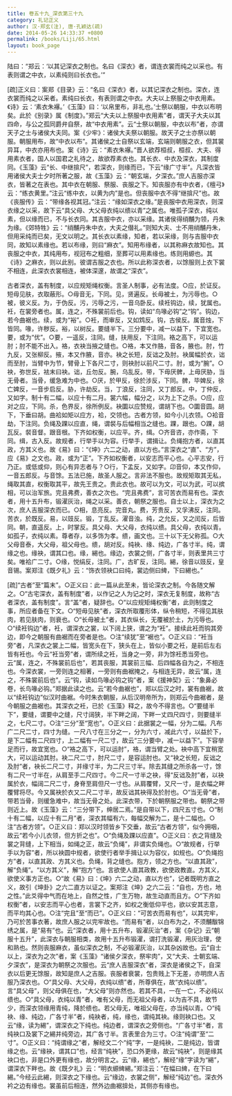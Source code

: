 ```yaml
---
title: 卷五十九_深衣第三十九
category: 礼记正义
author: 汉·郑玄(注), 唐·孔颖达(疏)
date: 2014-05-26 14:33:37 +0800
permalink: /books/Liji/65.html
layout: book_page
---
```


<span class="q">陆曰：“郑云：‘以其记深衣之制也。名曰《深衣》者，谓连衣裳而纯之以采也。有表则谓之中衣，以素纯则曰长衣也。’”</span>

[疏]正义曰：案郑《目录》云：“名曰《深衣》者，以其记深衣之制也。深衣，连衣裳而纯之以采者。素纯曰长衣，有表则谓之中衣。大夫以上祭服之中衣用素。《诗》云：‘素衣朱襮。’《玉藻》曰：‘以帛里布，非礼也。’士祭以朝服，中衣以布明矣。此於《别录》属《制度》。”郑云“大夫以上祭服中衣用素”者，谓天子大夫以其四命，与公之孤同爵弁自祭，故“中衣用素”。云“士祭以朝服，中衣以布”者，亦谓天子之士与诸侯大夫同。案《少牢》：诸侯大夫祭以朝服。故天子之士亦祭以朝服。朝服用布，故“中衣以布”。其诸侯之士自祭以玄端，玄端则朝服之衣，但其裳异耳，中衣亦用布也。案《诗》云：“素衣朱襮。”晋人欲荐桓叔，桓叔、大夫、得用素衣者，国人以国君之礼待之，故欲荐素衣也。其长衣、中衣及深衣，其制度同。《玉藻》云“长、中继揜尺”，若深衣，则缘而已，下云“缘广寸半”。凡深衣皆用诸侯大夫士夕时所著之服，故《玉藻》云：“朝玄端，夕深衣。”庶人吉服亦深衣，皆著之在表也。其中衣在朝服、祭服、丧服之下。知丧服亦有中衣者，《檀弓》云：“练衣黄里。”注云“练中衣，以黄为内”是也。但丧服中衣不得“继揜尺”也。故《丧服传》云：“带缘各视其冠。”注云：“缘如深衣之缘。”是丧服中衣用深衣，则深衣缘之以采，故下云“具父母、大父母衣纯以缋以青”之属也。唯孤子深衣，纯以素，但以缘而已，不与长衣同。其吉服中衣，亦以采缘。其诸侯得绡黼为领，丹朱为缘。《郊特牲》云：“绡黼丹朱中衣，大夫之僣礼。”则知大夫、士不用绡黼丹朱，但用采纯而已矣，无文以明之。其长衣以素缘，知者，若以采缘，则与吉服中衣同，故知以素缘也。若以布缘，则曰“麻衣”。知用布缘者，以其称麻衣故知也。其丧服之中衣，其纯用布，视冠布之粗细，至葬可以用素缘也。练则用縓也。其《诗》之麻衣，则以此别。彼谓吉服之衣也。所以此称深衣者，以馀服则上衣下裳不相连，此深衣衣裳相连，被体深邃，故谓之“深衣”。



古者深衣，盖有制度，以应规矩绳权衡。<span class="q">言圣人制事，必有法度。<span class="q">○</span>应，於证反。</span>短毋见肤，<span class="q">衣取蔽形。<span class="q">○</span>毋音无，下同。见，贤遍反。</span>长毋被土，<span class="q">为污辱也。<span class="q">○</span>被，彼义反。为，于伪反。污，污辱之污，一音乌卧反。</span>续衽钩边，<span class="q">续，犹属也。衽，在裳旁者也。属，连之，不殊裳前后也。钩，读如“鸟喙必钩”之“钩”。钩边，若今曲裾也。续，或为“裕”。<span class="q">○</span>衽，而审反，又如鸩反。钩，古侯反。属音烛，下皆同。喙，许秽反。裕，以树反。</span>要缝半下。<span class="q">三分要中，减一以益下，下宜宽也。要，或为“优”。<span class="q">○</span>要，一遥反，注同。缝，扶用反，下注同。</span>袼之高下，可以运肘；<span class="q">肘不能不出入。袼，衣袂当掖之缝也。<span class="q">○</span>袼，本又作胳，音各，腋也。肘，竹九反，又张柳反。掖，本又作腋，音亦。</span>袂之长短，反诎之及肘。<span class="q">袂属幅於衣，诎而至肘，当臂中为节，臂骨上下各尺二寸，则袂肘以前尺二寸。肘，或为“腕”。<span class="q">○</span>袂，弥世反，袪末曰袂。诎，丘勿反。腕，乌乱反。</span>带，下毋厌髀，上毋厌胁，当无骨者。<span class="q">当骨，缓急难为中也。<span class="q">○</span>厌，於甲反，徐於涉反，下同。髀，毕婢反，徐亡婢反，一音步启反。胁，许劫反。当，丁浪反，注同，又丁郎反。中，丁仲反，又如字。</span>制十有二幅，以应十有二月。<span class="q">裳六幅，幅分之，以为上下之杀。<span class="q">○</span>应，应对之应，下同。杀，色界反，徐所例反。</span>袂圜以应赞规，<span class="q">谓胡下也。<span class="q">○</span>圜音圆。胡下，下垂曰胡。</span>曲袷如矩以应方，<span class="q">袷，交领也。古者方领，如今小儿衣领。<span class="q">○</span>袷音劫，下注同。</span>负绳及踝以应直，<span class="q">绳，谓裻与后幅相当之缝也。踝，跟也。<span class="q">○</span>踝，胡瓦反。裻音督。跟音根。</span>下齐如权衡，以应平。<span class="q">齐，缉。<span class="q">○</span>齐音咨，亦作斋，下同。缉，古入反。</span>故规者，行举手以为容。<span class="q">行举手，谓揖让。</span>负绳抱方者，以直其政，方其义也。故《易》曰：“《坤》六二之动，直以方也。”<span class="q">言深衣之“直”、“方”，应《易》之文也。政，或为“正”。</span>下齐如权衡者，以安志而平心也。<span class="q">心平志安，行乃正。或低或仰，则心有异志者与？<span class="q">○</span>行，下孟反，又如字。卬音仰，本又作仰，一音五郎反。与音馀。</span>五法已施，故圣人服之。<span class="q">言非法不服也。</span>故规矩取其无私，绳取其直，权衡取其平，故先王贵之。<span class="q">贵此衣也。</span>故可以为文，可以为武，可以摈相，可以治军旅。完且弗费，善衣之次也。<span class="q">“完且弗费”，言可苦衣而易有也。深衣者，用十五升布，锻濯灰治，绳之以采。善衣，朝祭之服也。自士以上，深衣为之次，庶人吉服深衣而已。<span class="q">○</span>相，息亮反。完音丸。费，芳贵反，又孚沸反，注同。苦衣，於既反。易，以豉反。锻，丁乱反。濯音浊。纯，之允反，又之闰反，后皆同。朝，直遥反。上，时掌反。</span>具父母、大父母，衣纯以缋。具父母，衣纯以青。如孤子，衣纯以素。<span class="q">尊者存，以多饰为孝。缋，画文也。三十以下无父称孤。<span class="q">○</span>大父母音泰，大父母，祖父母也。缋，胡对反。</span>纯袂、缘、纯边，广各寸半。<span class="q">纯，谓缘之也。缘袂，谓其口也。缘，緆也。缘边，衣裳之侧，广各寸半，则表里共三寸矣。唯袷广二寸。<span class="q">○</span>缘，悦绢反，注同。广，古旷反，注同。緆，徐音以豉反，皇音锡。案郑注《既夕礼》云：“饰衣领袂口曰纯，裳边侧曰綼，下曰緆也。”</span>

[疏]“古者”至“篇末”。<span class="q">○</span>正义曰：此一篇从此至未，皆论深衣之制。今各随文解之。<span class="q">○</span>“古宅深衣，盖有制度”者，以作记之人为记之时，深衣无复制度，故称“古者深衣，盖有制度”。言“盖”者，疑辞也。<span class="q">○</span>“以应规矩绳权衡”者，此则制度之事，所应者备在下文。<span class="q">○</span>“短毋见肤”者，深衣所取覆形体，纵令稍短，不得见其肤肉，若见肤肉，则衰也。<span class="q">○</span>“长毋被土”者，其衣纵长，无覆被於土，为污辱也。<span class="q">○</span>“续衽钩边”者，衽，谓深衣之裳，以下阔上狭，谓之为“衽”。接续此衽而钩其旁边，即今之朝服有曲裾而在旁者是也。<span class="q">○</span>注“续犹”至“裾也”。<span class="q">○</span>正义曰：“衽当旁”者，凡深衣之裳上二幅，皆宽头在下，狭头在上，皆似小要之衽，是前后左右皆有衽也。今云“衽当旁”者，谓所续之衽，当身之一旁，非为馀衽悉当旁也。云“属，连之，不殊裳前后也”，若其丧服，其裳前三幅、后四幅各自为之，不相连也。今深衣裳，一旁则连之相著，一旁则有曲裾掩之，与相连无异，故云“属，连之，不殊裳前后也”。云“钩，读如鸟喙必钩之钩”者，案《援神契》云：“象鼻必卷，长鸟喙必钩。”郑据此读之也。云“若今曲裾也”，郑以后汉之时，裳有曲裾，故以“续衽钩边”似汉时曲裾。今时朱衣朝服，从后汉明帝所为，则郑云今曲裾者，是今朝服之曲裾也。其深衣之衽，已於《玉藻》释之，故今不得言也。<span class="q">○</span>“要缝半下”，要缝，谓要中之缝，尺寸阔狭，半下畔之阔，下畔一丈四尺四寸，则要缝半之，七尺二寸。<span class="q">○</span>注“三分”至“宽也”。<span class="q">○</span>正义曰：此据裳之一幅，分为二幅。凡布广二尺二寸，四寸为缝。一尺八寸在三分之一，分为六寸，减此六寸，以益於下，是下二幅有二尺四寸，上二幅有一尺二寸，故云“三分要中，减一以益下”。下容举足而行，故宜宽也。<span class="q">○</span>“袼之高下，可以运肘”，袼，谓当臂之处。袂中高下宜稍宽大，可以运动其肘。袂二尺二寸，肘尺二寸，是容运肘也。又“袂之长短，反诎之及肘”者，袂长二尺二寸，并缘寸半，为二尺三寸半。除去其缝之所杀各一寸，馀有二尺一寸半在，从肩至手二尺四寸。今二尺一寸半之袂，得“反诎及肘”者，以袂属於衣，幅阔二尺二寸，身脊至肩但尺一寸也。从肩覆臂，又尺一寸，是衣幅之畔覆臂将尽。今又属袂於衣又二尺二寸半，故反诎其袂得及於肘也。<span class="q">○</span>“当无骨”者，带若当骨，则缓急难中，故当无骨之处。此深衣带，下於朝祭服之带也。朝祭之带则近上。故《玉藻》云：“三分带下，绅居二焉。”是自带以下，四尺五寸也。<span class="q">○</span>“制十有二幅，以应十有二月”者，深衣其幅有六，每幅交解为二，是十二幅也。<span class="q">○</span>注“古者方领”。<span class="q">○</span>正义曰：郑以汉时领皆乡下交垂，故云“古者方领”，似今拥咽，故云“若今小儿衣领，但方折之也”。<span class="q">○</span>“负绳及踝以应直”。<span class="q">○</span>正义曰：衣之背缝及裳之背缝，上下相当，如绳之正，故云“负绳”，非谓实负绳也。<span class="q">○</span>“故规者，行举手以为容”者，所以袂圆中规者，欲使行者举手揖让以为容仪，如规也。<span class="q">○</span>“负绳抱方”者，以直其政、方其义也。负绳，背之缝也。抱方，领之方也。“以直其政”，解“负绳”。“以方其义”，解“抱方”也。言欲使人直其政教，欲使政教直。方其义，欲使义事方正也。<span class="q">○</span>“故《易》曰：《坤》六二之动，直以方也”，记者既明方直之义，故引《坤卦》之六二直方以证之。案郑注《坤》之六二云：“自也，方也，地之性。”此爻得中气而在地上，自然之性，广生万物，故生动直而且方。<span class="q">○</span>“下齐如权衡”者，以安志而平心也者，言裳下之齐，如权之衡低仰平也，欲以安其志意，而平均其心也。<span class="q">○</span>注“完且”至“而已”。<span class="q">○</span>正义曰：“可苦衣而易有也”，以其完牢，乃可於苦事衣著，故庶人服之以完牢故也。“而易有”者，以白布为之，不须黼黻锦绣之属，是“易有”也。云“深衣者，用十五升布，锻濯灰治”者，案《杂记》云“朝服十五升”，此深衣与朝服相类，故用十五升布锻濯，谓打洗锻濯，用灰治理，使和熟也。然则丧服麻衣，虽似深衣之制，不必锻濯灰治，以其杂凶故也。云“自士以上，深衣为之次”者，案《玉藻》“诸侯夕深衣，祭牢肉”，又“大夫、士朝玄端、夕深衣”，是深衣为朝祭之次服也。云“庶人吉服深衣”者，深衣是诸侯之下，自深衣以后更无馀服，故知是庶人之吉服。丧服者衰裳，包贵贱上下无差，亦明庶人吉服乃深衣也。<span class="q">○</span>“具父母、大父母，衣纯以缋”者，所尊俱在，故“衣纯以缋”。言“具父母”，则父母俱在也，“大父母”则亦然也。若其不具，一在一亡，不必纯以缋也。<span class="q">○</span>“具父母，衣纯以青”者，唯有父母，而无祖父母者，以为吉不具，故节少，而深衣领缘用青纯，降於缋也。若父母无，唯祖父母在，亦当纯以青。<span class="q">○</span>“纯袂、缘、纯边，广各寸半”者，纯袂者，纯，缘也，谓纯其袂。缘则袂口也。又云“缘，读为緆”，谓深衣之下纯也。纯边者，谓深衣之旁侧也。“广各寸半”者，言纯袂口及裳下之緆并纯旁边，其广各寸半。言表里合为三寸。<span class="q">○</span>注“纯谓”至“二寸”。<span class="q">○</span>正义曰：“纯谓缘之”者，解经文二个“纯”字，一是纯袂，二是纯边，皆谓缘之也。云“缘袂，谓其口”也，经言“纯袂”，恐口外更缘，故云“纯袂”，则是缘其袂口也，非是口外更有缘也，故分明言之。云“缘，緆也”，解经“缘”字读为“緆”，谓深衣下畔也。故《既夕礼》云：“明衣縓綼緆。”郑注云：“在幅曰綼，在下曰緆。”今经云此緆，则深衣之下缘也。云“缘边，衣裳之侧”，解经“纯边”也。深衣外衿之边有缘也。裳虽前后相连，然外边曲裾揜处，其侧亦有缘也。